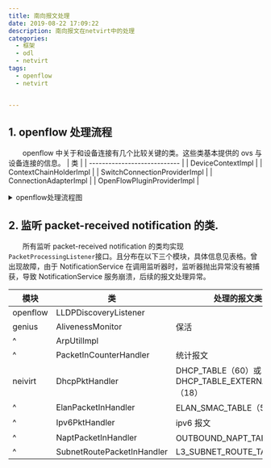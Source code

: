 ```yaml
---
title: 南向报文处理
date: 2019-08-22 17:09:22
description: 南向报文在netvirt中的处理
categories:
  - 框架
  - odl
  - netvirt
tags:
  - openflow
  - netvirt


---
```


## 1. openflow 处理流程

&emsp;&emsp;openflow 中关于和设备连接有几个比较关键的类。这些类基本提供的 ovs 与设备连接的信息。
| 类 |
| ---------------------------- |
| DeviceContextImpl |
| ContextChainHolderImpl |
| SwitchConnectionProviderImpl |
| ConnectionAdapterImpl |
| OpenFlowPluginProviderImpl |

<details>
 <summary>openflow处理流程图</summary>

```plantuml
@startuml
title 南向报文处理
Netty -> Netty:channelRead
Netty -> AbstractConnectionAdapterStatistics:consume
AbstractConnectionAdapterStatistics -> ConnectionAdapterImpl:consumeDeviceMessage
ConnectionAdapterImpl -> OpenflowProtocolListenerFullImpl:onPacketInMessage
note left
   对消息进行分类处理
end note
OpenflowProtocolListenerFullImpl -> DeviceContextImpl:processPacketInMessage
DeviceContextImpl -> PacketReceivedTranslator:translate,消息pojo转换
note left
   只有ovs的主处理消息
end note
PacketReceivedTranslator -> DeviceContextImpl:packetReceived pojo
DeviceContextImpl -> DeviceContextImpl:handlePacketInMessage
DeviceContextImpl -> NotificationService:offerNotification
note left
   1:消息统计功能
   2：通过Notification发送消息
end note
@enduml
```

</details>

## 2. 监听 packet-received notification 的类.

&emsp;&emsp;所有监听 packet-received notification 的类均实现 `PacketProcessingListener`接口。且分布在以下三个模块，具体信息见表格。曾出现故障，由于 NotificationService 在调用监听器时，监听器抛出异常没有被捕获，导致 NotificationService 服务崩溃，后续的报文处理异常。

| 模块     | 类                         | 处理的报文类型                                      |
| -------- | -------------------------- | --------------------------------------------------- |
| openflow | LLDPDiscoveryListener      |                                                     |
| genius   | AlivenessMonitor           | 保活                                                |
| ^        | ArpUtilImpl                |                                                     |
| ^        | PacketInCounterHandler     | 统计报文                                            |
| neivirt  | DhcpPktHandler             | DHCP_TABLE（60）或 DHCP_TABLE_EXTERNAL_TUNNEL（18） |
| ^        | ElanPacketInHandler        | ELAN_SMAC_TABLE（50）                               |
| ^        | Ipv6PktHandler             | ipv6 报文                                           |
| ^        | NaptPacketInHandler        | OUTBOUND_NAPT_TABLE（46）                           |
| ^        | SubnetRoutePacketInHandler | L3_SUBNET_ROUTE_TABLE(22)                           |
